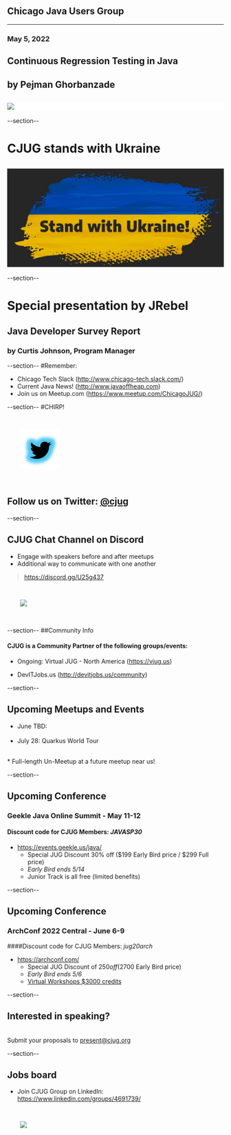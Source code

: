 ## Chicago Java Users Group
---

### May 5, 2022 
## Continuous Regression Testing in Java
## by Pejman Ghorbanzade
<div style="background-color: white; margin-top: 30px;">
	<img src="images/cjug.gif" style="border: none; box-shadow: none;"/>
</div>

--section--
# CJUG stands with Ukraine
<div style="background-color: white; margin-top: 30px;">
	<img src="images/WeStandWithUkraine.jpeg" style="border: none; box-shadow: none;"/>
</div>

--section--
# Special presentation by JRebel
## Java Developer Survey Report 
### by Curtis Johnson, Program Manager

--section--
#Remember:
 * Chicago Tech Slack (http://www.chicago-tech.slack.com/)
 * Current Java News! (http://www.javaoffheap.com)
 * Join us on Meetup.com (https://www.meetup.com/ChicagoJUG/)

--section--
#CHIRP!
<br/>

<img src="images/twitterBird.png" style="border:none; box-shadow:none; margin: 30px; background:white;"/>

## Follow us on Twitter: <u>[@cjug](https://twitter.com/cjug)</u>

--section--
## CJUG Chat Channel on Discord 
* Engage with speakers before and after meetups
* Additional way to communicate with one another

>https://discord.gg/U25g437

<img src="images/cjug-discord-qrcode.png" style="border:none; box-shadow:none; margin: 30px; background:white;"/>

--section--
##Community Info
#### CJUG is a Community Partner of the following groups/events:

* Ongoing:  Virtual JUG - North America (https://vjug.us)

* DevITJobs.us (http://devitjobs.us/community)

--section--
## Upcoming Meetups and Events 

* June TBD: <TBD>
<br/><br/>
* July 28: Quarkus World Tour
<br/>
* Full-length Un-Meetup at a future meetup near us!
<br/>

--section--
## Upcoming Conference
### Geekle Java Online Summit - May 11-12
#### Discount code for CJUG Members: *JAVASP30*

* https://events.geekle.us/java/
  - Special JUG Discount 30% off ($199 Early Bird price / $299 Full price)
  - *Early Bird ends 5/14*
  - Junior Track is all free (limited benefits)
  
--section--
## Upcoming Conference
### ArchConf 2022 Central - June 6-9
####Discount code for CJUG Members: *jug20arch*

* https://archconf.com/
  - Special JUG Discount of $250 off ($2700 Early Bird price)
  - *Early Bird ends 5/6*
  - [Virtual Workshops $3000 credits](https://nofluffjuststuff.com/virtual-workshops)
  
--section--
## Interested in speaking? 
<br/>Submit your proposals to present@cjug.org<br/>

--section--

## Jobs board

* Join CJUG Group on LinkedIn:<br/>
 https://www.linkedin.com/groups/4691739/

<img src="images/cjug-linkedinGroup-qrcode.png" style="border:none; box-shadow:none; margin: 30px; background:white;"/>

